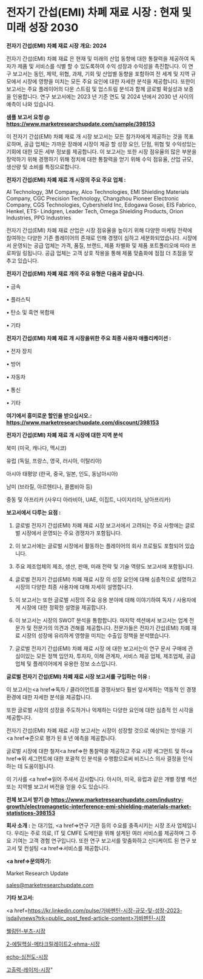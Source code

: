 # 전자기 간섭(EMI) 차폐 재료 시장 : 현재 및 미래 성장 2030

<strong>전자기 간섭(EMI) 차폐 재료 시장 개요: 2024</strong>

전자기 간섭(EMI) 차폐 재료 은 현재 및 미래의 산업 동향에 대한 통찰력을 제공하여 독자가 제품 및 서비스를 식별 할 수 있도록하여 수익 성장과 수익성을 촉진합니다. 이 연구 보고서는 동인, 제약, 위협, 과제, 기회 및 산업별 동향을 포함하여 전 세계 및 지역 규모에서 시장에 영향을 미치는 모든 주요 요인에 대한 자세한 분석을 제공합니다. 또한이 보고서는 주요 플레이어의 다운 스트림 및 업스트림 분석과 함께 글로벌 확실성과 보증을 인용합니다. 연구 보고서에는 2023 년 기준 연도 및 2024 년에서 2030 년 사이의 예측이 나와 있습니다.



<strong>샘플 보고서 요청 @ <a href=https://www.marketresearchupdate.com/sample/398153>https://www.marketresearchupdate.com/sample/398153</a></strong>

이 전자기 간섭(EMI) 차폐 재료 개 시장 보고서는 모든 참가자에게 제공하는 것을 목표로하며, 공급 업체는 가까운 장래에 시장이 제공 할 성장 요인, 단점, 위협 및 수익성있는 기회에 대한 모든 세부 정보를 제공합니다. 이 보고서는 또한 시장 점유율의 많은 부분을 장악하기 위해 경쟁하기 위해 정치에 대한 통찰력을 얻기 위해 수익 점유율, 산업 규모, 생산량 및 소비를 특징으로합니다.



<strong>전자기 간섭(EMI) 차폐 재료 개 시장의 주요 주요 업체 :</strong>

AI Technology, 3M Company, Alco Technologies, EMI Shielding Materials Company, CGC Precision Technology, Changzhou Pioneer Electronic Company, CGS Technologies, Cybershield Inc, Edogawa Gosei, EIS Fabrico, Henkel, ETS- Lindgren, Leader Tech, Omega Shielding Products, Orion Industries, PPG Industries

전자기 간섭(EMI) 차폐 재료 산업은 시장 점유율을 높이기 위해 다양한 마케팅 전략에 참여하는 다양한 기존 플레이어의 존재로 인해 경쟁이 심하고 세분화되었습니다. 시장에서 운영되는 공급 업체는 가격, 품질, 브랜드, 제품 차별화 및 제품 포트폴리오에 따라 프로파일 링됩니다. 공급 업체는 고객 상호 작용을 통해 제품 맞춤화에 점점 더 초점을 맞추고 있습니다.



<strong>전자기 간섭(EMI) 차폐 재료 개의 주요 유형은 다음과 같습니다.</strong>

• 금속

• 플라스틱

• 탄소 및 흑연 복합재

• 기타



<strong>전자기 간섭(EMI) 차폐 재료 개 시장을위한 주요 최종 사용자 애플리케이션 :</strong>

• 전자 장치

• 방어

• 자동차

• 통신

• 기타



<strong>여기에서 흥미로운 할인을 받으십시오.: <a href=https://www.marketresearchupdate.com/discount/398153>https://www.marketresearchupdate.com/discount/398153</a></strong>



<strong>전자기 간섭(EMI) 차폐 재료 개 시장에 대한 지역 분석</strong>

북미 (미국, 캐나다, 멕시코)

유럽 (독일, 프랑스, 영국, 러시아, 이탈리아)

아시아 태평양 (한국, 중국, 일본, 인도, 동남아시아)

남미 (브라질, 아르헨티나, 콜롬비아 등)

중동 및 아프리카 (사우디 아라비아, UAE, 이집트, 나이지리아, 남아프리카)



<strong>보고서에서 다루는 요점 :</strong>

1. 글로벌 전자기 간섭(EMI) 차폐 재료 시장 보고서에서 고려되는 주요 사항에는 글로벌 시장에서 운영되는 주요 경쟁자가 포함됩니다.

2. 이 보고서에는 글로벌 시장에서 활동하는 플레이어의 회사 프로필도 포함되어 있습니다.

3. 주요 제조업체의 제조, 생산, 판매, 미래 전략 및 기술 역량도 보고서에 포함됩니다.

4. 글로벌 전자기 간섭(EMI) 차폐 재료 시장 의 성장 요인에 대해 심층적으로 설명하고 시장의 다양한 최종 사용자에 대해 자세히 설명합니다.

5. 이 보고서는 또한 글로벌 시장의 주요 응용 분야에 대해 이야기하여 독자 / 사용자에게 시장에 대한 정확한 설명을 제공합니다.

6. 이 보고서는 시장의 SWOT 분석을 통합합니다. 마지막 섹션에서 보고서는 업계 전문가 및 전문가의 의견과 견해를 제공합니다. 전문가들은 전자기 간섭(EMI) 차폐 재료 시장의 성장에 유리하게 영향을 미치는 수출입 정책을 분석했습니다.

7. 글로벌 전자기 간섭(EMI) 차폐 재료 시장 에 대한 보고서는이 연구 문서 구매에 관심이있는 모든 정책 입안자, 투자자, 이해 관계자, 서비스 제공 업체, 제조업체, 공급 업체 및 플레이어에게 유용한 정보 소스입니다.



<strong>글로벌 전자기 간섭(EMI) 차폐 재료 시장 보고서를 구입하는 이유 :</strong>

이 보고서는<a href=>독자 / 클</a>라이언트를 경쟁사보다 훨씬 앞서게하는 역동적 인 경쟁 환경에 대한 자세한 분석을 제공합니다.

또한 글로벌 시장의 성장을 주도하거나 억제하는 다양한 요인에 대한 심층적 인 시각을 제공합니다.

전자기 간섭(EMI) 차폐 재료 시장 보고서는 시장이 성장할 것으로 예상되는 방식을 기<a href=>준으로</a> 평가 된 8 년 예측을 제공합니다.

글로벌 시장에 대한 철저<a href=>한 통찰력</a>을 제공하고 주요 시장 세그먼트 및 하<a href=>위 세그</a>먼트에 대한 포괄적 인 분석을 수행함으로써 비즈니스 의사 결정을 인식하는 데 도움이됩니다.

이 기사를 <a href=>읽어 주</a>셔서 감사합니다. 아시아, 미국, 유럽과 같은 개별 장별 섹션 또는 지역별 보고서 버전을 얻을 수도 있습니다.



<strong>전체 보고서 받기 @ <a href=https://www.marketresearchupdate.com/industry-growth/electromagnetic-interference-emi-shielding-materials-market-statistices-398153>https://www.marketresearchupdate.com/industry-growth/electromagnetic-interference-emi-shielding-materials-market-statistices-398153</a></strong>



<strong>회사 소개 :</strong>
는 대기업, <a href=>연구 기</a>관 등의 수요를 충족시키는 시장 조사 업체입니다. 우리는 주로 의료, IT 및 CMFE 도메인을 위해 설계된 여러 서비스를 제공하며 그 주요 기여는 고객 경험 연구입니다. 또한 연구 보고서를 맞춤화하고 신디케이트 된 연구 보고서 및 컨설팅 <a href=>서비</a>스를 제공합니다.



<strong><a href=>문의하기:</a></strong>

Market Research Update

sales@marketresearchupdate.com



<strong>기타 보고서:</strong>

<a href=https://kr.linkedin.com/pulse/가바펜틴-시장-규모-및-성장-2023-isdailynews?trk=public_post_feed-article-content>가바펜틴-시장</a>

<a href=https://www.linkedin.com/pulse/웰링턴-부츠-시장-규모-및-성장-2023-market-matrix-musings-analysis/>웰링턴-부츠-시장</a>

<a href=https://www.linkedin.com/pulse/2-에틸헥실-메타크릴레이트2-ehma-시장-세분화-연구-및-목표-w6lwf/>2-에틸헥실-메타크릴레이트2-ehma-시장</a>

<a href=https://www.linkedin.com/pulse/echo-심전도-시장-세분화-연구-및-목표-고객2029년-trendsetters-talk-360-analysis-j34lf/>echo-심전도-시장</a>

<a href=https://www.linkedin.com/pulse/고출력-레이저-시장-진입-전략-및-위험-평가2030년-data-dive-diaries-24-analysis-6fjpf/>고출력-레이저-시장</a>"
